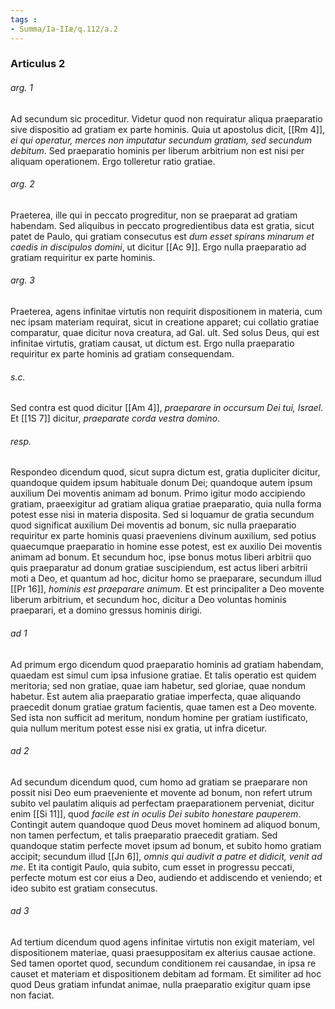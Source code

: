 ```yaml
---
tags : 
- Summa/Ia-IIæ/q.112/a.2
---
```


### Articulus 2

###### arg. 1
Ad secundum sic proceditur. Videtur quod non requiratur aliqua praeparatio sive dispositio ad gratiam ex parte hominis. Quia ut apostolus dicit, [[Rm 4]], *ei qui operatur, merces non imputatur secundum gratiam, sed secundum debitum*. Sed praeparatio hominis per liberum arbitrium non est nisi per aliquam operationem. Ergo tolleretur ratio gratiae.

###### arg. 2
Praeterea, ille qui in peccato progreditur, non se praeparat ad gratiam habendam. Sed aliquibus in peccato progredientibus data est gratia, sicut patet de Paulo, qui gratiam consecutus est *dum esset spirans minarum et caedis in discipulos domini*, ut dicitur [[Ac 9]]. Ergo nulla praeparatio ad gratiam requiritur ex parte hominis.

###### arg. 3
Praeterea, agens infinitae virtutis non requirit dispositionem in materia, cum nec ipsam materiam requirat, sicut in creatione apparet; cui collatio gratiae comparatur, quae dicitur nova creatura, ad Gal. ult. Sed solus Deus, qui est infinitae virtutis, gratiam causat, ut dictum est. Ergo nulla praeparatio requiritur ex parte hominis ad gratiam consequendam.

###### s.c.
Sed contra est quod dicitur [[Am 4]], *praeparare in occursum Dei tui, Israel*. Et [[1S 7]] dicitur, *praeparate corda vestra domino*.

###### resp.
Respondeo dicendum quod, sicut supra dictum est, gratia dupliciter dicitur, quandoque quidem ipsum habituale donum Dei; quandoque autem ipsum auxilium Dei moventis animam ad bonum. Primo igitur modo accipiendo gratiam, praeexigitur ad gratiam aliqua gratiae praeparatio, quia nulla forma potest esse nisi in materia disposita. Sed si loquamur de gratia secundum quod significat auxilium Dei moventis ad bonum, sic nulla praeparatio requiritur ex parte hominis quasi praeveniens divinum auxilium, sed potius quaecumque praeparatio in homine esse potest, est ex auxilio Dei moventis animam ad bonum. Et secundum hoc, ipse bonus motus liberi arbitrii quo quis praeparatur ad donum gratiae suscipiendum, est actus liberi arbitrii moti a Deo, et quantum ad hoc, dicitur homo se praeparare, secundum illud [[Pr 16]], *hominis est praeparare animum*. Et est principaliter a Deo movente liberum arbitrium, et secundum hoc, dicitur a Deo voluntas hominis praeparari, et a domino gressus hominis dirigi.

###### ad 1
Ad primum ergo dicendum quod praeparatio hominis ad gratiam habendam, quaedam est simul cum ipsa infusione gratiae. Et talis operatio est quidem meritoria; sed non gratiae, quae iam habetur, sed gloriae, quae nondum habetur. Est autem alia praeparatio gratiae imperfecta, quae aliquando praecedit donum gratiae gratum facientis, quae tamen est a Deo movente. Sed ista non sufficit ad meritum, nondum homine per gratiam iustificato, quia nullum meritum potest esse nisi ex gratia, ut infra dicetur.

###### ad 2
Ad secundum dicendum quod, cum homo ad gratiam se praeparare non possit nisi Deo eum praeveniente et movente ad bonum, non refert utrum subito vel paulatim aliquis ad perfectam praeparationem perveniat, dicitur enim [[Si 11]], quod *facile est in oculis Dei subito honestare pauperem*. Contingit autem quandoque quod Deus movet hominem ad aliquod bonum, non tamen perfectum, et talis praeparatio praecedit gratiam. Sed quandoque statim perfecte movet ipsum ad bonum, et subito homo gratiam accipit; secundum illud [[Jn 6]], *omnis qui audivit a patre et didicit, venit ad me*. Et ita contigit Paulo, quia subito, cum esset in progressu peccati, perfecte motum est cor eius a Deo, audiendo et addiscendo et veniendo; et ideo subito est gratiam consecutus.

###### ad 3
Ad tertium dicendum quod agens infinitae virtutis non exigit materiam, vel dispositionem materiae, quasi praesuppositam ex alterius causae actione. Sed tamen oportet quod, secundum conditionem rei causandae, in ipsa re causet et materiam et dispositionem debitam ad formam. Et similiter ad hoc quod Deus gratiam infundat animae, nulla praeparatio exigitur quam ipse non faciat.

